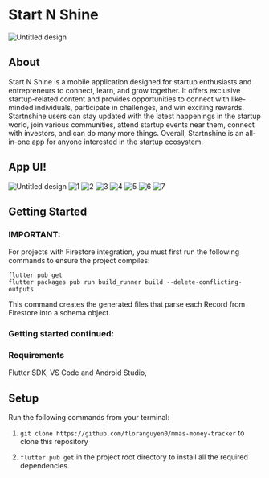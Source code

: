 # Start N Shine
![Untitled design](https://user-images.githubusercontent.com/98517363/227030161-b670e6a3-8735-4e0f-a6ca-35e2a9c8c212.png)



## About

Start N Shine is a mobile application designed for startup enthusiasts and entrepreneurs to connect, learn, and grow together. It offers exclusive startup-related content and provides opportunities to connect with like-minded individuals, participate in challenges, and win exciting rewards. Startnshine users can stay updated with the latest happenings in the startup world, join various communities, attend startup events near them, connect with investors, and can do many more things. Overall, Startnshine is an all-in-one app for anyone interested in the startup ecosystem.

## App UI!
![Untitled design](https://user-images.githubusercontent.com/98517363/227028900-3437e035-9bbb-44e6-9791-3ee51264ccce.png)
![1](https://user-images.githubusercontent.com/98517363/227029503-94f57768-6b0f-4aa7-a035-bb051acf4f62.png)
![2](https://user-images.githubusercontent.com/98517363/227029519-a407b1ea-c3de-484a-abb5-3aea6f0506c0.png)
![3](https://user-images.githubusercontent.com/98517363/227029540-6b999773-9078-489c-bbea-e2811e8069a2.png)
![4](https://user-images.githubusercontent.com/98517363/227029556-b241d763-298a-4e2c-a1c6-bfa4a1464cab.png)
![5](https://user-images.githubusercontent.com/98517363/227029565-488b7a01-f78e-484a-9fe6-2c39868ddb34.png)
![6](https://user-images.githubusercontent.com/98517363/227029577-7473aa5e-739d-4a1c-8e9d-0acf21bd01c0.png)
![7](https://user-images.githubusercontent.com/98517363/227029591-3590d6ca-20a7-429b-abb4-be13f8e57ae1.png)





## Getting Started

### IMPORTANT:

For projects with Firestore integration, you must first run the following commands to ensure the project compiles:

```
flutter pub get
flutter packages pub run build_runner build --delete-conflicting-outputs
```

This command creates the generated files that parse each Record from Firestore into a schema object.

### Getting started continued:

### Requirements
Flutter SDK,
VS Code and
Android Studio,

## Setup

Run the following commands from your terminal:

1) `git clone https://github.com/floranguyen0/mmas-money-tracker` to clone this repository 

2) `flutter pub get` in the project root directory to install all the required dependencies.
